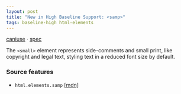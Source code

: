 ```yaml
---
layout: post
title: "New in High Baseline Support: <samp>"
tags: baseline-high html-elements
---
```


[caniuse](https://caniuse.com/?search=samp) · [spec](https://html.spec.whatwg.org/multipage/text-level-semantics.html#the-samp-element)

The `<small>` element represents side-comments and small print, like copyright and legal text, styling text in a reduced font size by default.

### Source features

- ``html.elements.samp`` [[mdn]](https://developer.mozilla.org/en-US/search?q=html.elements.samp)
